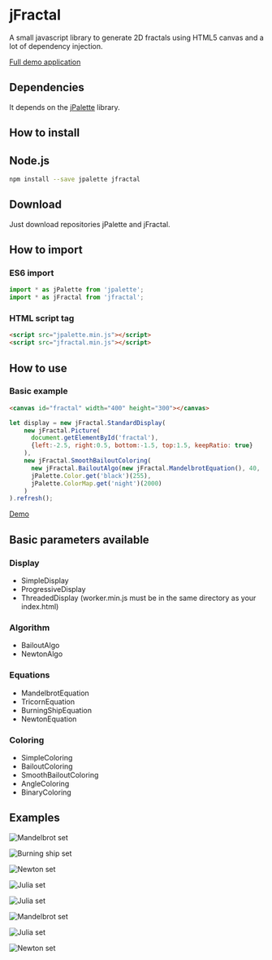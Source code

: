 # jFractal

A small javascript library to generate 2D fractals using HTML5 canvas and a lot of dependency injection.

[Full demo application](http://jsrdescamps.github.io/jfractal/)

## Dependencies

It depends on the [jPalette](https://github.com/jsrdescamps/jpalette) library.

## How to install

## Node.js

```bash
npm install --save jpalette jfractal
```

## Download

Just download repositories jPalette and jFractal.

## How to import

### ES6 import

```javascript
import * as jPalette from 'jpalette';
import * as jFractal from 'jfractal';
```

### HTML script tag

```html
<script src="jpalette.min.js"></script>
<script src="jfractal.min.js"></script>
```

## How to use

### Basic example

```html
<canvas id="fractal" width="400" height="300"></canvas>
```

```javascript
let display = new jFractal.StandardDisplay(
    new jFractal.Picture(
      document.getElementById('fractal'),
      {left:-2.5, right:0.5, bottom:-1.5, top:1.5, keepRatio: true}
    ),
    new jFractal.SmoothBailoutColoring(
      new jFractal.BailoutAlgo(new jFractal.MandelbrotEquation(), 40,  1 << 16),
      jPalette.Color.get('black')(255),
      jPalette.ColorMap.get('night')(2000)
    )
).refresh();
```

[Demo](http://jsfiddle.net/jsrdescamps/qo5dsa7e/)

## Basic parameters available

### Display

* SimpleDisplay
* ProgressiveDisplay
* ThreadedDisplay (worker.min.js must be in the same directory as your index.html)

### Algorithm

* BailoutAlgo
* NewtonAlgo

### Equations

* MandelbrotEquation
* TricornEquation
* BurningShipEquation
* NewtonEquation

### Coloring

* SimpleColoring
* BailoutColoring
* SmoothBailoutColoring
* AngleColoring
* BinaryColoring

## Examples

![Mandelbrot set](http://i.imgur.com/AZ3o42d.png)

![Burning ship set](http://i.imgur.com/B6zCrIi.png)

![Newton set](http://i.imgur.com/7dMEMpZ.png)

![Julia set](http://i.imgur.com/3dFD0Tk.png)

![Julia set](http://i.imgur.com/j6vNBpf.png)

![Mandelbrot set](http://i.imgur.com/jkMD5QD.png)

![Julia set](http://i.imgur.com/vbKYnlc.png)

![Newton set](http://i.imgur.com/6ROMN4l.png)
